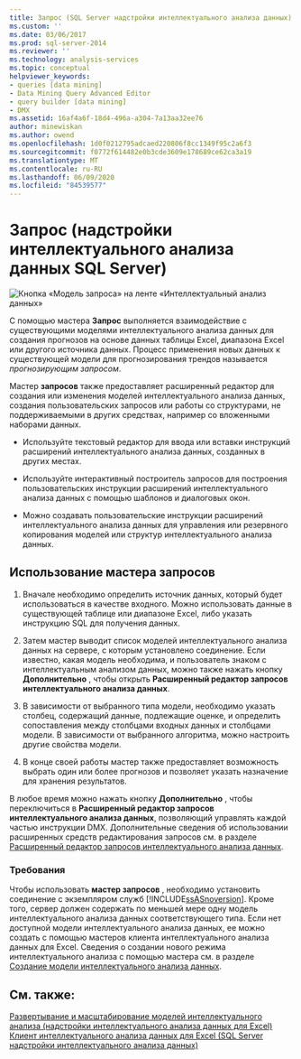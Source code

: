 ```yaml
---
title: Запрос (SQL Server надстройки интеллектуального анализа данных) | Документация Майкрософт
ms.custom: ''
ms.date: 03/06/2017
ms.prod: sql-server-2014
ms.reviewer: ''
ms.technology: analysis-services
ms.topic: conceptual
helpviewer_keywords:
- queries [data mining]
- Data Mining Query Advanced Editor
- query builder [data mining]
- DMX
ms.assetid: 16af4a6f-18d4-496a-a304-7a13aa32ee76
author: minewiskan
ms.author: owend
ms.openlocfilehash: 1d0f0212795adcaed220806f8cc1349f95c2a6f3
ms.sourcegitcommit: f0772f614482e0b3cde3609e178689ce62ca3a19
ms.translationtype: MT
ms.contentlocale: ru-RU
ms.lasthandoff: 06/09/2020
ms.locfileid: "84539577"
---
```

# <a name="query-sql-server-data-mining-add-ins"></a>Запрос (надстройки интеллектуального анализа данных SQL Server)
  ![Кнопка «Модель запроса» на ленте «Интеллектуальный анализ данных»](media/dmc-query.gif "Кнопка «Модель запроса» на ленте «Интеллектуальный анализ данных»")  
  
 С помощью мастера **Запрос** выполняется взаимодействие с существующими моделями интеллектуального анализа данных для создания прогнозов на основе данных таблицы Excel, диапазона Excel или другого источника данных. Процесс применения новых данных к существующей модели для прогнозирования трендов называется *прогнозирующим запросом*.  
  
 Мастер **запросов** также предоставляет расширенный редактор для создания или изменения моделей интеллектуального анализа данных, создания пользовательских запросов или работы со структурами, не поддерживаемыми в других средствах, например со вложенными наборами данных.  
  
-   Используйте текстовый редактор для ввода или вставки инструкций расширений интеллектуального анализа данных, созданных в других местах.  
  
-   Используйте интерактивный построитель запросов для построения пользовательских инструкции расширений интеллектуального анализа данных с помощью шаблонов и диалоговых окон.  
  
-   Можно создавать пользовательские инструкции расширений интеллектуального анализа данных для управления или резервного копирования моделей или структур интеллектуального анализа данных.  
  
## <a name="using-the-query-wizard"></a>Использование мастера запросов  
  
1.  Вначале необходимо определить источник данных, который будет использоваться в качестве входного. Можно использовать данные в существующей таблице или диапазоне Excel, либо указать инструкцию SQL для получения данных.  
  
2.  Затем мастер выводит список моделей интеллектуального анализа данных на сервере, с которым установлено соединение. Если известно, какая модель необходима, и пользователь знаком с интеллектуальным анализом данных, можно также нажать кнопку **Дополнительно** , чтобы открыть **Расширенный редактор запросов интеллектуального анализа данных**.  
  
3.  В зависимости от выбранного типа модели, необходимо указать столбец, содержащий данные, подлежащие оценке, и определить сопоставления между столбцами входных данных и столбцами модели. В зависимости от выбранного алгоритма, можно настроить другие свойства модели.  
  
4.  В конце своей работы мастер также предоставляет возможность выбрать один или более прогнозов и позволяет указать назначение для хранения результатов.  
  
 В любое время можно нажать кнопку **Дополнительно** , чтобы переключиться в **Расширенный редактор запросов интеллектуального анализа данных**, позволяющий управлять каждой частью инструкции DMX. Дополнительные сведения об использовании расширенных средств редактирования запросов см. в разделе [Расширенный редактор запросов интеллектуального анализа данных](advanced-data-mining-query-editor.md).  
  
### <a name="requirements"></a>Требования  
 Чтобы использовать **мастер запросов** , необходимо установить соединение с экземпляром служб [!INCLUDE[ssASnoversion](../includes/ssasnoversion-md.md)]. Кроме того, сервер должен содержать по меньшей мере одну модель интеллектуального анализа данных соответствующего типа. Если нет доступной модели интеллектуального анализа данных, ее можно создать с помощью мастеров клиента интеллектуального анализа данных для Excel. Сведения о создании нового режима интеллектуального анализа с помощью мастера см. в разделе [Создание модели интеллектуального анализа данных](creating-a-data-mining-model.md).  
  
## <a name="see-also"></a>См. также:  
 [Развертывание и масштабирование моделей интеллектуального анализа &#40;надстройки интеллектуального анализа данных для Excel&#41;](deploying-and-scaling-mining-models-data-mining-add-ins-for-excel.md)   
 [Клиент интеллектуального анализа данных для Excel &#40;SQL Server надстройки интеллектуального анализа данных&#41;](data-mining-client-for-excel-sql-server-data-mining-add-ins.md)  
  
  

